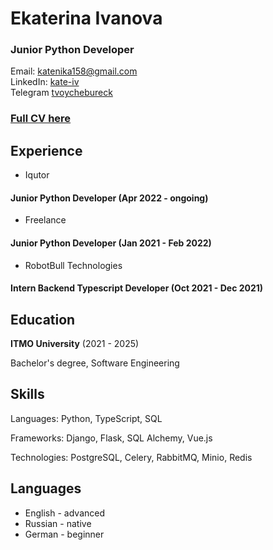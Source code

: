# Ekaterina Ivanova

### Junior Python Developer

Email: katenika158@gmail.com  
LinkedIn: [kate-iv](https://linkedin.com/in/kate-iv)  
Telegram [tvoychebureck](https://t.me/tvoychebureck)

### [Full CV here](cv.pdf)

## Experience

- Iqutor

#### Junior Python Developer (Apr 2022 - ongoing)

- Freelance

#### Junior Python Developer (Jan 2021 - Feb 2022)

- RobotBull Technologies

#### Intern Backend Typescript Developer (Oct 2021 - Dec 2021)

## Education

**ITMO University** (2021 - 2025)

Bachelor's degree, Software Engineering

## Skills

Languages:
Python, TypeScript, SQL

Frameworks:
Django, Flask, SQL Alchemy, Vue.js

Technologies:
PostgreSQL, Celery, RabbitMQ, Minio, Redis

## Languages

- English - advanced
- Russian - native
- German - beginner


